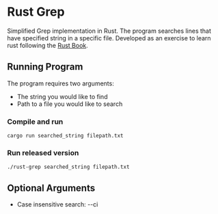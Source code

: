 # Rust Grep

Simplified Grep implementation in Rust. The program searches lines that have specified string in a specific file.
Developed as an exercise to learn rust following the [Rust Book](https://doc.rust-lang.org/book/).

## Running Program

The program requires two arguments:

- The string you would like to find
- Path to a file you would like to search

### Compile and run

`cargo run searched_string filepath.txt`

### Run released version

`./rust-grep searched_string filepath.txt`

## Optional Arguments

- Case insensitive search: --ci
